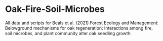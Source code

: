 # Oak-Fire-Soil-Microbes
All data and scripts for Beals et al. (2021) Forest Ecology and Management: Belowground mechanisms for oak regeneration: Interactions among fire, soil microbes, and plant community alter oak seedling growth
